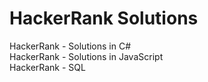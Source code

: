 # HackerRank Solutions

HackerRank - Solutions in C#  
HackerRank - Solutions in JavaScript    
HackerRank - SQL
